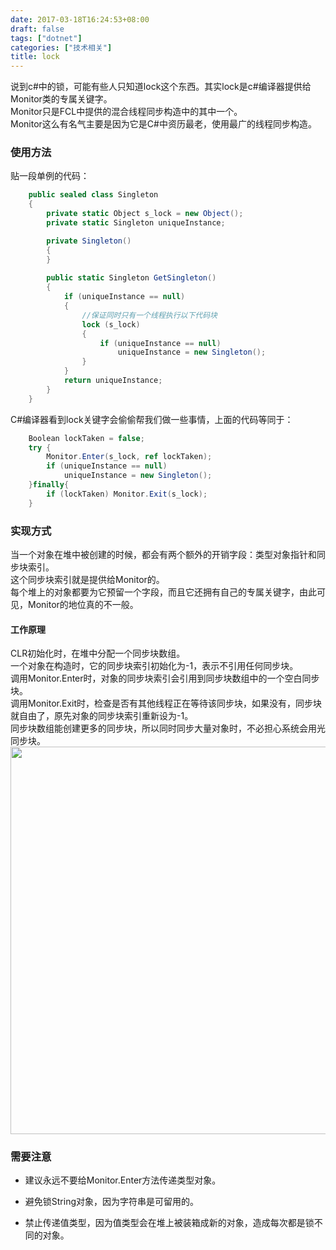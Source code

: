 ```yaml
---
date: 2017-03-18T16:24:53+08:00
draft: false
tags: ["dotnet"]
categories: ["技术相关"]
title: lock
---
```

说到c#中的锁，可能有些人只知道lock这个东西。其实lock是c#编译器提供给Monitor类的专属关键字。  
Monitor只是FCL中提供的混合线程同步构造中的其中一个。  
Monitor这么有名气主要是因为它是C#中资历最老，使用最广的线程同步构造。  
### 使用方法
贴一段单例的代码：  
```csharp
    public sealed class Singleton
    {
        private static Object s_lock = new Object();
        private static Singleton uniqueInstance;

        private Singleton() 
        {
        }
        
        public static Singleton GetSingleton()
        {
            if (uniqueInstance == null)
            {
                //保证同时只有一个线程执行以下代码块
                lock (s_lock)
                {
                    if (uniqueInstance == null)
                        uniqueInstance = new Singleton();
                }
            }
            return uniqueInstance;
        }
    }
```
C#编译器看到lock关键字会偷偷帮我们做一些事情，上面的代码等同于：  
```csharp
    Boolean lockTaken = false;
    try {
        Monitor.Enter(s_lock, ref lockTaken);
        if (uniqueInstance == null)
            uniqueInstance = new Singleton();
    }finally{
        if (lockTaken) Monitor.Exit(s_lock);
    }
```

### 实现方式
当一个对象在堆中被创建的时候，都会有两个额外的开销字段：类型对象指针和同步块索引。  
这个同步块索引就是提供给Monitor的。  
每个堆上的对象都要为它预留一个字段，而且它还拥有自己的专属关键字，由此可见，Monitor的地位真的不一般。 
#### 工作原理 
CLR初始化时，在堆中分配一个同步块数组。  
一个对象在构造时，它的同步块索引初始化为-1，表示不引用任何同步块。  
调用Monitor.Enter时，对象的同步块索引会引用到同步块数组中的一个空白同步块。  
调用Monitor.Exit时，检查是否有其他线程正在等待该同步块，如果没有，同步块就自由了，原先对象的同步块索引重新设为-1。  
同步块数组能创建更多的同步块，所以同时同步大量对象时，不必担心系统会用光同步块。  
<img src="/imgs/lock/lock.png" width = "1000" height = "620" align=center />  


### 需要注意

- 建议永远不要给Monitor.Enter方法传递类型对象。

- 避免锁String对象，因为字符串是可留用的。

- 禁止传递值类型，因为值类型会在堆上被装箱成新的对象，造成每次都是锁不同的对象。

